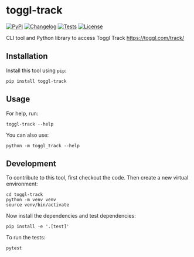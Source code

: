 # toggl-track

[![PyPI](https://img.shields.io/pypi/v/toggl-track.svg)](https://pypi.org/project/toggl-track/)
[![Changelog](https://img.shields.io/github/v/release/zmoog/toggl-track?include_prereleases&label=changelog)](https://github.com/zmoog/toggl-track/releases)
[![Tests](https://github.com/zmoog/toggl-track/workflows/Test/badge.svg)](https://github.com/zmoog/toggl-track/actions?query=workflow%3ATest)
[![License](https://img.shields.io/badge/license-Apache%202.0-blue.svg)](https://github.com/zmoog/toggl-track/blob/master/LICENSE)

CLI tool and Python library to access Toggl Track https://toggl.com/track/

## Installation

Install this tool using `pip`:

    pip install toggl-track

## Usage

For help, run:

    toggl-track --help

You can also use:

    python -m toggl_track --help

## Development

To contribute to this tool, first checkout the code. Then create a new virtual environment:

    cd toggl-track
    python -m venv venv
    source venv/bin/activate

Now install the dependencies and test dependencies:

    pip install -e '.[test]'

To run the tests:

    pytest
